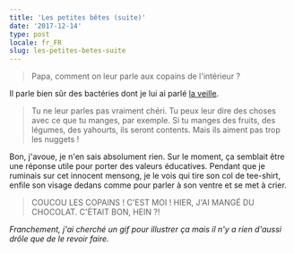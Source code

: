 ```yaml
---
title: 'Les petites bêtes (suite)'
date: '2017-12-14'
type: post
locale: fr_FR
slug: les-petites-betes-suite
---
```


> Papa, comment on leur parle aux copains de l'intérieur ?

<!-- more -->

Il parle bien sûr des bactéries dont je lui ai parlé [la veille](/2017/12/les-petites-betes/).

> Tu ne leur parles pas vraiment chéri. Tu peux leur dire des choses avec ce que tu manges, par exemple. Si tu manges des fruits, des légumes, des yahourts, ils seront contents. Mais ils aiment pas trop les <span lang="en">nuggets</span> !

Bon, j'avoue, je n'en sais absolument rien. Sur le moment, ça semblait être une réponse utile pour porter des valeurs éducatives. Pendant que je ruminais sur cet innocent mensong, je le vois qui tire son col de tee-shirt, enfile son visage dedans comme pour parler à son ventre et se met à crier.

> COUCOU LES COPAINS ! C'EST MOI ! HIER, J'AI MANGÉ DU CHOCOLAT. C'ÉTAIT BON, HEIN ?!

<em>Franchement, j'ai cherché un gif pour illustrer ça mais il n'y a rien d'aussi drôle que de le revoir faire.</em>
